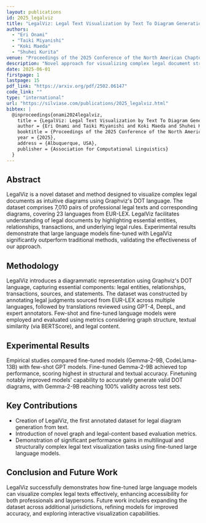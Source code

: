 ```yaml
---
layout: publications
id: 2025_legalviz
title: "LegalViz: Legal Text Visualization by Text To Diagram Generation"
authors:
  - "Eri Onami"
  - "Taiki Miyanishi"
  - "Koki Maeda"
  - "Shuhei Kurita"
venue: "Proceedings of the 2025 Conference of the North American Chapter of the Association for Computational Linguistics: Human Language Technologies (Volume 1: Long Papers)"
description: "Novel approach for visualizing complex legal document structures through diagram generation from text."
date: 2025-06-01
firstpage: 1
lastpage: 15
pdf_link: "https://arxiv.org/pdf/2502.06147"
code_link: ""
type: "international"
url: "https://silviase.com/publications/2025_legalviz.html"
bibtex: |
  @inproceedings{onami2024legalviz,
    title = {LegalViz: Legal Text Visualization by Text To Diagram Generation},
    author = {Eri Onami and Taiki Miyanishi and Koki Maeda and Shuhei Kurita},
    booktitle = {Proceedings of the 2025 Conference of the North American Chapter of the Association for Computational Linguistics: Human Language Technologies (Volume 1: Long Papers)},
    year = {2025},
    address = {Albuquerque, USA},
    publisher = {Association for Computational Linguistics}
  }
---
```


## Abstract

LegalViz is a novel dataset and method designed to visualize complex legal documents as intuitive diagrams using Graphviz's DOT language. The dataset comprises 7,010 pairs of professional legal texts and corresponding diagrams, covering 23 languages from EUR-LEX. LegalViz facilitates understanding of legal documents by highlighting essential entities, relationships, transactions, and underlying legal rules. Experimental results demonstrate that large language models fine-tuned with LegalViz significantly outperform traditional methods, validating the effectiveness of our approach.

## Methodology

LegalViz introduces a diagrammatic representation using Graphviz's DOT language, capturing essential components: legal entities, relationships, transactions, sources, and statements. The dataset was constructed by annotating legal judgments sourced from EUR-LEX across multiple languages, followed by translations reviewed using GPT-4, DeepL, and expert annotators. Few-shot and fine-tuned language models were employed and evaluated using metrics considering graph structure, textual similarity (via BERTScore), and legal content.

## Experimental Results

Empirical studies compared fine-tuned models (Gemma-2-9B, CodeLlama-13B) with few-shot GPT models. Fine-tuned Gemma-2-9B achieved top performance, scoring highest in structural and textual accuracy. Finetuning notably improved models' capability to accurately generate valid DOT diagrams, with Gemma-2-9B reaching 100% validity across test sets.

## Key Contributions

- Creation of LegalViz, the first annotated dataset for legal diagram generation from text.
- Introduction of novel graph and legal-content based evaluation metrics.
- Demonstration of significant performance gains in multilingual and structurally complex legal text visualization tasks using fine-tuned large language models.

## Conclusion and Future Work

LegalViz successfully demonstrates how fine-tuned large language models can visualize complex legal texts effectively, enhancing accessibility for both professionals and laypersons. Future work includes expanding the dataset across additional jurisdictions, refining models for improved accuracy, and exploring interactive visualization capabilities.
